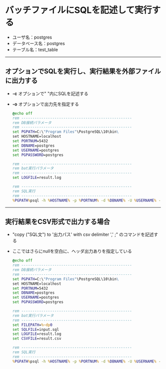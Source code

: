 # バッチファイルにSQLを記述して実行する

* ユーザ名：postgres
* データベース名：postgres
* テーブル名：test_table

***

## オプションでSQLを実行し、実行結果を外部ファイルに出力する

* __-c__ オプションで" "内にSQLを記述する
* __-o__ オプションで出力先を指定する

  ```bat
  @echo off
  rem --------------------------------------------------
  rem DB接続パラメータ
  rem --------------------------------------------------
  set PGPATH=C:\"Program Files"\PostgreSQL\10\bin\
  set HOSTNAME=localhost
  set PORTNUM=5432
  set DBNAME=postgres
  set USERNAME=postgres
  set PGPASSWORD=postgres

  rem --------------------------------------------------
  rem bat実行パラメータ
  rem --------------------------------------------------
  set LOGFILE=result.log

  rem --------------------------------------------------
  rem SQL実行
  rem --------------------------------------------------
  %PGPATH%psql -h %HOSTNAME% -p %PORTNUM% -d %DBNAME% -U %USERNAME% -c "select * from test_table;" -o %LOGFILE%
  ```

***

## 実行結果をCSV形式で出力する場合

* "copy ("SQL文") to '出力パス' with csv delimiter ',' ;" のコマンドを記述する
* ここではさらにnullを空白に、ヘッダ出力ありを指定している

  ```bat
  @echo off
  rem --------------------------------------------------
  rem DB接続パラメータ
  rem --------------------------------------------------
  set PGPATH=C:\"Program Files"\PostgreSQL\10\bin\
  set HOSTNAME=localhost
  set PORTNUM=5432
  set DBNAME=postgres
  set USERNAME=postgres
  set PGPASSWORD=postgres

  rem --------------------------------------------------
  rem bat実行パラメータ
  rem --------------------------------------------------
  set FILEPATH=%~dp0
  set SQLFILE=input.sql
  set LOGFILE=result.log
  set CSVFILE=result.csv

  rem --------------------------------------------------
  rem SQL実行
  rem --------------------------------------------------
  %PGPATH%psql -h %HOSTNAME% -p %PORTNUM% -d %DBNAME% -U %USERNAME% -c "copy (select * from test_table) to '%FILEPATH%%CSVFILE%' with csv delimiter ',' null as '' header;"
  ```
